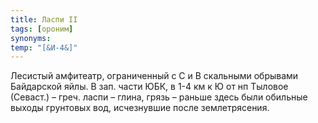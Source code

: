 ```yaml
---
title: Ласпи II
tags: [ороним]
synonyms:
temp: "[&И-4&]"
---
```


Лесистый амфитеатр, ограниченный с С и В скальными обрывами Байдарской яйлы. В
зап. части ЮБК, в 1-4 км к Ю от нп Тыловое (Севаст.) – греч. ласпи – глина,
грязь – раньше здесь были обильные выходы грунтовых вод, исчезнувшие после
землетрясения.
